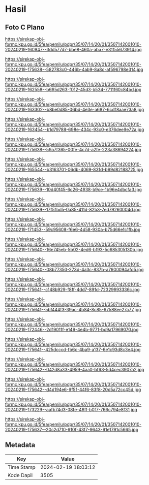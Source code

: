 # Hasil

## Foto C Plano

https://sirekap-obj-formc.kpu.go.id/5fea/pemilu/pdpr/35/07/14/20/01/3507142001010-20240219-160847--3dd577d7-bbe8-460a-aba7-e31f55673914.jpg

https://sirekap-obj-formc.kpu.go.id/5fea/pemilu/pdpr/35/07/14/20/01/3507142001010-20240219-175638--582783c0-446b-4ab9-8a8c-af596798e314.jpg

https://sirekap-obj-formc.kpu.go.id/5fea/pemilu/pdpr/35/07/14/20/01/3507142001010-20240219-162558--b695d263-f012-45d3-b534-7711f60c84bd.jpg

https://sirekap-obj-formc.kpu.go.id/5fea/pemilu/pdpr/35/07/14/20/01/3507142001010-20240219-163302--b8be0d85-06bd-4e3e-a687-6cd18aae73a8.jpg

https://sirekap-obj-formc.kpu.go.id/5fea/pemilu/pdpr/35/07/14/20/01/3507142001010-20240219-163454--b1d79788-698e-434c-93c0-e376dee9e72a.jpg

https://sirekap-obj-formc.kpu.go.id/5fea/pemilu/pdpr/35/07/14/20/01/3507142001010-20240219-175638--59a7f365-00fe-4c7d-a2fe-223a38694224.jpg

https://sirekap-obj-formc.kpu.go.id/5fea/pemilu/pdpr/35/07/14/20/01/3507142001010-20240219-165544--b3163701-06db-4069-831d-b99d82188725.jpg

https://sirekap-obj-formc.kpu.go.id/5fea/pemilu/pdpr/35/07/14/20/01/3507142001010-20240219-175639--10d40f45-6c26-4938-b9ce-1b96e4dbcfa3.jpg

https://sirekap-obj-formc.kpu.go.id/5fea/pemilu/pdpr/35/07/14/20/01/3507142001010-20240219-175639--17f51bd5-0a85-411d-82b3-7ed79260004d.jpg

https://sirekap-obj-formc.kpu.go.id/5fea/pemilu/pdpr/35/07/14/20/01/3507142001010-20240219-171453--59c95608-f6e6-4d58-930a-b75d66e1c1fb.jpg

https://sirekap-obj-formc.kpu.go.id/5fea/pemilu/pdpr/35/07/14/20/01/3507142001010-20240219-175640--16e745eb-5b02-4ed6-bf93-5c685305130b.jpg

https://sirekap-obj-formc.kpu.go.id/5fea/pemilu/pdpr/35/07/14/20/01/3507142001010-20240219-175640--08b77350-273d-4a3c-837b-a7900094afd5.jpg

https://sirekap-obj-formc.kpu.go.id/5fea/pemilu/pdpr/35/07/14/20/01/3507142001010-20240219-175641--c148b929-f8ff-4dd7-891d-72329993336c.jpg

https://sirekap-obj-formc.kpu.go.id/5fea/pemilu/pdpr/35/07/14/20/01/3507142001010-20240219-175641--5bf444f3-39ac-4b84-8c85-67588ee27a77.jpg

https://sirekap-obj-formc.kpu.go.id/5fea/pemilu/pdpr/35/07/14/20/01/3507142001010-20240219-172446--2d19011f-e149-4e4b-9771-bc9a17969070.jpg

https://sirekap-obj-formc.kpu.go.id/5fea/pemilu/pdpr/35/07/14/20/01/3507142001010-20240219-175641--425dcccd-fb6c-4ba9-a137-6e1c93d8c3e4.jpg

https://sirekap-obj-formc.kpu.go.id/5fea/pemilu/pdpr/35/07/14/20/01/3507142001010-20240219-175642--042d8a33-4959-4aa0-bf63-5d4cec3907a2.jpg

https://sirekap-obj-formc.kpu.go.id/5fea/pemilu/pdpr/35/07/14/20/01/3507142001010-20240219-175642--d4d194e6-9f51-44f6-83f8-20d5a72cc45d.jpg

https://sirekap-obj-formc.kpu.go.id/5fea/pemilu/pdpr/35/07/14/20/01/3507142001010-20240219-173229--aafb74d3-08fe-48ff-b0f7-766c794e8f31.jpg

https://sirekap-obj-formc.kpu.go.id/5fea/pemilu/pdpr/35/07/14/20/01/3507142001010-20240219-175637--20c2d710-910f-43f7-9643-91e1791c5665.jpg


## Metadata

| Key        | Value               |
| ---------- | ------------------- |
| Time Stamp | 2024-02-19 18:03:12 |
| Kode Dapil | 3505                |



